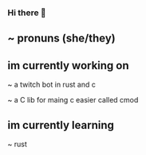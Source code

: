 ### Hi there 👋
~ pronuns (she/they)
---


## im currently working on
~ a twitch bot in rust and c

~ a C lib for maing c easier called cmod

## im currently learning
~ rust


<!--
**minecraftteet/minecraftteet** is a ✨ _special_ ✨ repository because its `README.md` (this file) appears on your GitHub profile.

Here are some ideas to get you started:

- 🔭 I’m currently working on ...
- 🌱 I’m currently learning ...
- 👯 I’m looking to collaborate on ...
- 🤔 I’m looking for help with ...
- 💬 Ask me about ...
- 📫 How to reach me: ...
- 😄 Pronouns: ...
- ⚡ Fun fact: ...
-->
